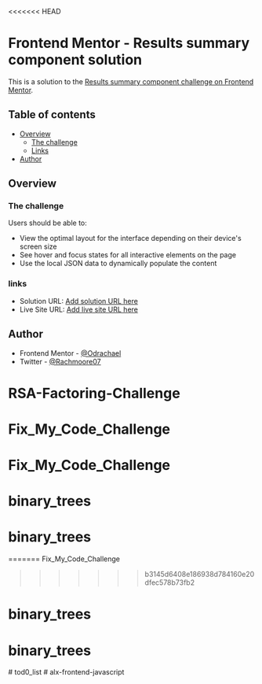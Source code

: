 <<<<<<< HEAD
# Frontend Mentor - Results summary component solution

This is a solution to the [Results summary component challenge on Frontend Mentor](https://www.frontendmentor.io/challenges/results-summary-component-CE_K6s0maV).

## Table of contents

- [Overview](#overview)
  - [The challenge](#the-challenge)
  - [Links](#links)
- [Author](#author)

## Overview

### The challenge

Users should be able to:

- View the optimal layout for the interface depending on their device's screen size
- See hover and focus states for all interactive elements on the page
- Use the local JSON data to dynamically populate the content

### links

- Solution URL: [Add solution URL here](https://your-solution-url.com)
- Live Site URL: [Add live site URL here](https://your-live-site-url.com)

## Author

- Frontend Mentor - [@Odrachael](https://www.frontendmentor.io/profile/Odrachael)
- Twitter - [@Rachmoore07](https://www[O.twitter.com/Rachmoore07)
# RSA-Factoring-Challenge
# Fix_My_Code_Challenge
# Fix_My_Code_Challenge
# binary_trees
# binary_trees
=======
Fix_My_Code_Challenge
>>>>>>> b3145d6408e186938d784160e20dfec578b73fb2
# binary_trees
# binary_trees
#   t o d 0 _ l i s t  
 # alx-frontend-javascript

